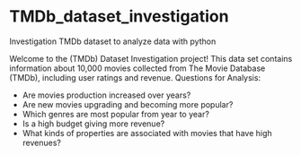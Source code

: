 # TMDb_dataset_investigation
Investigation TMDb dataset to analyze data with python

Welcome to the (TMDb) Dataset Investigation project!
This data set contains information about 10,000 movies collected from The Movie Database (TMDb), including user ratings and revenue.
Questions for Analysis:
* Are movies production increased over years?
* Are new movies upgrading and becoming more popular?
* Which genres are most popular from year to year?
* Is a high budget giving more revenue?
* What kinds of properties are associated with movies that have high revenues?
